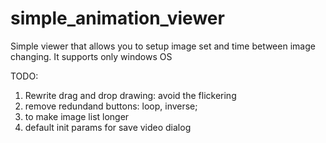 # simple_animation_viewer
Simple viewer that allows you to setup image set and time between image changing. It supports only windows OS

TODO:
1. Rewrite drag and drop drawing: avoid the flickering
2. remove redundand buttons: loop, inverse;
3. to make image list longer
4. default init params for save video dialog

